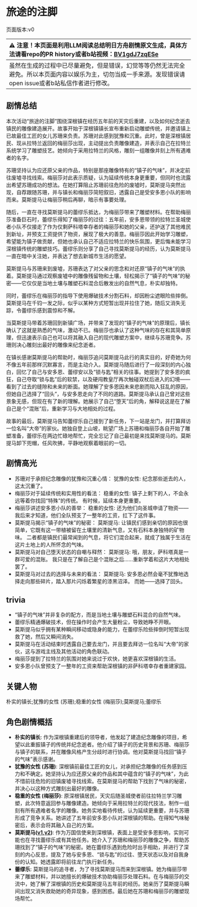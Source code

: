 # 旅途的注脚
页面版本:v0
 

| :warning: 注意！本页面是利用LLM阅读总结明日方舟剧情原文生成，具体方法请看repo的PR history或者b站视频：[BV1gdJ7zqESe](https://www.bilibili.com/video/BV1gdJ7zqESe/)         |
|:----------------------------|
| 虽然在生成的过程中已尽量避免，但是错误，幻觉等等仍然无法完全避免。所以本页面内容以娱乐为主，切勿当成一手来源。发现错误请open issue或者b站私信作者进行修改。|



## 剧情总结
本次活动“旅途的注脚”围绕深根镇在经历五年前的天灾后重建，以及如何纪念逝去镇民的雕像建造展开。故事开始于深根镇镇长宣布重新启动雕塑传统，并邀请镇上已故最佳工匠的女儿苏珊来负责。苏珊对此感到犹豫和沉重。此时，曾是深根镇居民、现从拉特兰返回的梅丽莎出现，主动提出负责雕像建造，并表示自己在拉特兰系统学习了雕塑技艺。她倾向于采用拉特兰的风格，雕刻一组雕像并刻上所有遇难者的名字。

苏珊坚持认为应还原父亲的作品，特别是那座雕像特有的“镇子的气味”，并决定前往废墟寻找线索。梅丽莎对此表示质疑，认为延续传统本身更重要，但同时也流露出希望苏珊成功的想法。在她打算阻止苏珊前往危险的废墟时，莫斯提马突然出现，自荐跟随苏珊，并与镇长和梅丽莎简短叙旧，透露自己是受安多恩小队的影响而来。莫斯提马让梅丽莎稍后再聊，暗示有事要处理。

随后，一直在寻找莫斯提马的蕾缪乐抵达，为梅丽莎带来了雕塑材料。在帮助梅丽莎准备巨石时，蕾缪乐得知了梅丽莎的过往：五年前，安多恩带领的拉特兰圣城使者小队不仅接走了作为仅剩萨科塔幸存者的梅丽莎和她的父亲，还护送了其他难民到新址，并预支工资提供了物资，展现了极大的善意。梅丽莎因此开始学习雕塑，希望能为镇子做贡献，但她也承认自己不适应拉特兰的快乐氛围，更后悔未能学习深根镇传统的雕塑技巧。蕾缪乐则分享了自己寻找莫斯提马的经历，认为莫斯提马一直在暗中关注她，并表达了想去新城市生活的愿望。

莫斯提马与苏珊来到废墟，苏珊表达了对父亲的思念和对还原“镇子的气味”的执着。莫斯提马通过观察废墟中的雕像残留物和土壤，轻松揭示了“镇子的气味”的秘密——它仅仅是当地土壤与雕塑石料混合后散发出的自然气息，朴实却独特。

同时，蕾缪乐在梅丽莎的指导下使用爆破技术分割石料，却因粉尘遮眼险些摔倒。莫斯提马在千钧一发之际，似乎以某种方式短暂出现并拉住了她，随后又消失无踪，令蕾缪乐感到震惊和不解。

当莫斯提马带着苏珊回到新镇广场，并带来了发现的“镇子的气味”的原理后，镇长确认了这就是熟悉的气味，激动不已。梅丽莎也承认了这种气味的存在和其简单原理，但迅速表示自己也可以将其融入自己的现代雕塑方案中，继续与苏珊竞争。苏珊则决心雕刻出最好的雕像来纪念逝者。

在镇长感谢莫斯提马的帮助时，梅丽莎追问莫斯提马此行的真实目的，好奇她为何不像五年前那样沉默寡言，而是主动介入。莫斯提马随后进行了一段深刻的内心独白，回忆了自己与安多恩、蕾缪安以及“锁与匙”相关的往事。她提到了安多恩的疯狂，自己夺取“锁与匙”后的软禁，以及硬闯教皇厅再次触碰双杖后进入的幻境——看到了过去的缝隙和未来的断面。她理解了安多恩因未来悲剧而陷入狂乱的原因，但她自己选择了“回头”，与安多恩走向了不同的道路。莫斯提马承认自己曾对这些景象无感，但现在有了新的理解。她展示了自己“堕天”后的角，解释说这是在了解自己是个“混账”后，重新学习与大地相处的过程。

故事的最后，莫斯提马告知蕾缪乐自己接到了新任务，下一站是龙门，并打算拜访一位名叫“大帝”的家伙。她独自登上山坡，眺望广场上苏珊和梅丽莎各自开始了雕塑准备，蕾缪乐在两边忙碌地帮忙，完全忘记了自己最初是来找莫斯提马的。莫斯提马卸下兜帽，任风吹拂，平静地观察着眼前的一切。
## 剧情高光
- 苏珊对于承担纪念雕像的犹豫和沉重心情：
犹豫的女性: 纪念那些逝去的人，这太沉重了。
- 梅丽莎对于延续传统和实用性的看法：
稳重的女性: 镇子上剩下的人，不会永远等着你找回“特殊”的传统。 有时候，延续本身更重要。
- 梅丽莎讲述安多恩小队的善举：
稳重的女性: 还为他们向圣城申请了物资——我后来才知道，他们全队预支了一整年的工资，扛下了这件事。
- 莫斯提马揭示“镇子的气味”的秘密：
莫斯提马: 让镇民们感到亲切的原因也很简单，它既有这一带植被留在土壤里的清新气息，又有石料本身独特的矿物味。 二者都是镇民们最常闻到的气息，将它们混合起来，就成了独属于生活在这片土地上的人所怀念的气味。
- 莫斯提马对自己堕天状态的自嘲与释然：
莫斯提马: 哦，朋友，萨科塔真是一群可爱的混账。 我只是在了解自己是个混账之后......重新学着和这片大地相处罢了。
- 莫斯提马对过去的选择与未来的看法：
莫斯提马: 安多恩必然会毫不犹豫地选择走向那些碎片，踏入那片闪烁着繁星的漆黑沼泽。 而她——选择了回头。
## trivia
- “镇子的气味”并非复杂的配方，而是当地土壤与雕塑石料混合的自然气味。
- 蕾缪乐精通爆破技术，但在操作时会产生大量粉尘，导致她睁不开眼。
- 莫斯提马似乎拥有某种瞬间移动或隐身的能力，在蕾缪乐险些摔倒时短暂出现救了她，然后又瞬间消失。
- 莫斯提马在活动结束时透露自己要去龙门，并且要去拜访一位名叫“大帝”的家伙，这与游戏主线及其他活动的角色联动。
- 梅丽莎提到了拉特兰的氛围对她来说过于欢快，她更喜欢深根镇的生活。
- 安多恩小队曾预支了一整年的工资来帮助深根镇的非萨科塔幸存者重建家园。
## 关键人物
朴实的镇长;犹豫的女性 (苏珊);稳重的女性 (梅丽莎);莫斯提马;蕾缪乐
## 角色剧情概括
-   **朴实的镇长**: 作为深根镇重建后的领导者，他发起了建造纪念雕像的项目，希望以此重振镇子的传统并纪念逝者。他介绍了镇子的历史背景和苏珊、梅丽莎与镇子的联系，并在雕像风格产生分歧时进行协调。他对莫斯提马找回“镇子的气味”表示感谢。
-   **犹豫的女性 (苏珊)**: 深根镇前最佳工匠的女儿，对承担纪念雕像的任务感到压力和不确定。她坚持认为应还原父亲的作品和其中蕴含的“镇子的气味”，为此不惜前往危险的旧镇废墟寻找线索。在莫斯提马的帮助下找到了气味的秘密，并决心以这种方式雕刻出最好的雕像。
-   **稳重的女性 (梅丽莎)**: 原深根镇居民，天灾后随圣城使者前往拉特兰学习雕塑，此次特意返回参与雕像建造。她倾向于采用拉特兰的现代技法，制作一组刻有所有遇难者名字的雕像。她务实地看待传统，认为延续更重要，并与苏珊形成了竞争关系。她讲述了五年前安多恩小队对深根镇的帮助。在得知气味秘密后，表示会将其融入自己的方案。
-   **莫斯提马([v1](../chars/char_213_mostma.md),[v2](../char_v3/char_213_mostma.md))**: 作为万国信使来到深根镇，表面上是受安多恩影响，实则可能也在寻找蕾缪乐或有其他任务。她介入了苏珊和梅丽莎的雕像之争，帮助苏珊找到了“镇子的气味”的秘密。她在蕾缪乐遇到危险时出手相助，并进行了深刻的内心反思，提及了她与安多恩、“锁与匙”的过往、堕天状态以及对自我身份的认知。她透露即将前往龙门执行新任务。
-   **蕾缪乐**: 莫斯提马的追寻者，为了寻找莫斯提马而来到深根镇。她为梅丽莎带来了雕塑材料，并以她擅长的爆破技术协助梅丽莎处理石料。在与梅丽莎的交流中，她了解了深根镇的历史和莫斯提马五年前的经历。她亲历了莫斯提马瞬间出现又消失救助她的奇异现象，感到困惑。最后她在苏珊和梅丽莎的雕塑现场帮忙。
